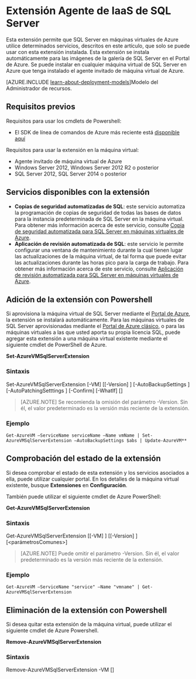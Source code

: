 <properties
	pageTitle="Extensión Agente de IaaS de SQL Server | Microsoft Azure"
	description="En este tema se usan recursos creados con el modelo de implementación clásica y se describe la extensión del agente SQL Server, que permite que una máquina virtual con SQL Server en Azure use las características de automatización."
	services="virtual-machines"
	documentationCenter=""
	authors="jeffgoll"
	manager="jeffreyg"
   editor="monicar"    
   tags="azure-service-management"/>

<tags
	ms.service="virtual-machines"
	ms.devlang="na"
	ms.topic="article"
	ms.tgt_pltfrm="vm-windows-sql-server"
	ms.workload="infrastructure-services"
	ms.date="10/02/2015"
	ms.author="jeffreyg"/>

# Extensión Agente de IaaS de SQL Server

Esta extensión permite que SQL Server en máquinas virtuales de Azure utilice determinados servicios, descritos en este artículo, que solo se puede usar con esta extensión instalada. Esta extensión se instala automáticamente para las imágenes de la galería de SQL Server en el Portal de Azure. Se puede instalar en cualquier máquina virtual de SQL Server en Azure que tenga instalado el agente invitado de máquina virtual de Azure.

[AZURE.INCLUDE [learn-about-deployment-models](../../includes/learn-about-deployment-models-classic-include.md)]Modelo del Administrador de recursos.


## Requisitos previos
Requisitos para usar los cmdlets de Powershell:

- El SDK de línea de comandos de Azure más reciente está [disponible aquí](https://azure.microsoft.com/downloads/)

Requisitos para usar la extensión en la máquina virtual:

- Agente invitado de máquina virtual de Azure
- Windows Server 2012, Windows Server 2012 R2 o posterior
- SQL Server 2012, SQL Server 2014 o posterior

## Servicios disponibles con la extensión

- **Copias de seguridad automatizadas de SQL**: este servicio automatiza la programación de copias de seguridad de todas las bases de datos para la instancia predeterminada de SQL Server en la máquina virtual. Para obtener más información acerca de este servicio, consulte [Copia de seguridad automatizada para SQL Server en máquinas virtuales de Azure](virtual-machines-sql-server-automated-backup.md).
- **Aplicación de revisión automatizada de SQL**: este servicio le permite configurar una ventana de mantenimiento durante la cual tienen lugar las actualizaciones de la máquina virtual, de tal forma que puede evitar las actualizaciones durante las horas pico para la carga de trabajo. Para obtener más información acerca de este servicio, consulte [Aplicación de revisión automatizada para SQL Server en máquinas virtuales de Azure](virtual-machines-sql-server-automated-patching.md).

## Adición de la extensión con Powershell
Si aprovisiona la máquina virtual de SQL Server mediante el [Portal de Azure](https://portal.azure.com/), la extensión se instalará automáticamente. Para las máquinas virtuales de SQL Server aprovisionadas mediante el [Portal de Azure clásico](https://manage.windowsazure.com), o para las máquinas virtuales a las que usted aporta su propia licencia SQL, puede agregar esta extensión a una máquina virtual existente mediante el siguiente cmdlet de PowerShell de Azure.

**Set-AzureVMSqlServerExtension**

### Sintaxis

Set-AzureVMSqlServerExtension [-VM] <IPersistentVM> [[-Version] <string>] [-AutoBackupSettings <AutoBackupSettings>] [-AutoPatchingSetttings <AutoPatchingSetttings>] [-Confirm] [-WhatIf] [<CommonParameters>]

> [AZURE.NOTE] Se recomienda la omisión del parámetro -Version. Sin él, el valor predeterminado es la versión más reciente de la extensión.

### Ejemplo
	Get-AzureVM –ServiceName serviceName –Name vmName | Set-AzureVMSqlServerExtension –AutoBackupSettings $abs | Update-AzureVM**

## Comprobación del estado de la extensión
Si desea comprobar el estado de esta extensión y los servicios asociados a ella, puede utilizar cualquier portal. En los detalles de la máquina virtual existente, busque **Extensiones** en **Configuración**.

También puede utilizar el siguiente cmdlet de Azure PowerShell:

**Get-AzureVMSqlServerExtension**

### Sintaxis

Get-AzureVMSqlServerExtension [[-VM] <IPersistentVM>] [[-Version] <string>] [<parámetrosComunes>]

> [AZURE.NOTE] Puede omitir el parámetro -Version. Sin él, el valor predeterminado es la versión más reciente de la extensión.

### Ejemplo
	Get-AzureVM –ServiceName "service" –Name "vmname" | Get-AzureVMSqlServerExtension

## Eliminación de la extensión con Powershell   
Si desea quitar esta extensión de la máquina virtual, puede utilizar el siguiente cmdlet de Azure Powershell.

**Remove-AzureVMSqlServerExtension**

### Sintaxis
Remove-AzureVMSqlServerExtension -VM <IPersistentVM> [<CommonParameters>]

<!---HONumber=AcomDC_0128_2016-->